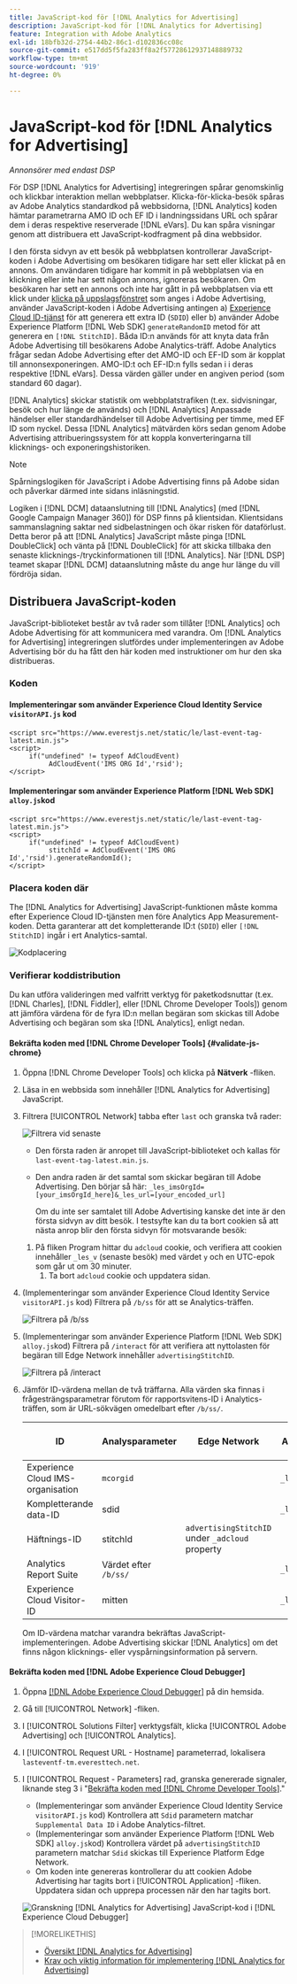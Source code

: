```yaml
---
title: JavaScript-kod för [!DNL Analytics for Advertising]
description: JavaScript-kod för [!DNL Analytics for Advertising]
feature: Integration with Adobe Analytics
exl-id: 18bfb32d-2754-44b2-86c1-d102836cc08c
source-git-commit: e517dd5f5fa283ff8a2f57728612937148889732
workflow-type: tm+mt
source-wordcount: '919'
ht-degree: 0%

---
```


# JavaScript-kod för [!DNL Analytics for Advertising]

*Annonsörer med endast DSP*

För DSP [!DNL Analytics for Advertising] integreringen spårar genomskinlig och klickbar interaktion mellan webbplatser. Klicka-för-klicka-besök spåras av Adobe Analytics standardkod på webbsidorna, [!DNL Analytics] koden hämtar parametrarna AMO ID och EF ID i landningssidans URL och spårar dem i deras respektive reserverade [!DNL eVars]. Du kan spåra visningar genom att distribuera ett JavaScript-kodfragment på dina webbsidor.

I den första sidvyn av ett besök på webbplatsen kontrollerar JavaScript-koden i Adobe Advertising om besökaren tidigare har sett eller klickat på en annons. Om användaren tidigare har kommit in på webbplatsen via en klickning eller inte har sett någon annons, ignoreras besökaren. Om besökaren har sett en annons och inte har gått in på webbplatsen via ett klick under [klicka på uppslagsfönstret](/help/integrations/analytics/prerequisites.md#lookback-a4adc) som anges i Adobe Advertising, använder JavaScript-koden i Adobe Advertising antingen a) [Experience Cloud ID-tjänst](https://experienceleague.adobe.com/docs/id-service/using/home.html) för att generera ett extra ID (`SDID`) eller b) använder Adobe Experience Platform [!DNL Web SDK] `generateRandomID` metod för att generera en `[!DNL StitchID]`. Båda ID:n används för att knyta data från Adobe Advertising till besökarens Adobe Analytics-träff. Adobe Analytics frågar sedan Adobe Advertising efter det AMO-ID och EF-ID som är kopplat till annonsexponeringen. AMO-ID:t och EF-ID:n fylls sedan i i deras respektive [!DNL eVars]. Dessa värden gäller under en angiven period (som standard 60 dagar).

[!DNL Analytics] skickar statistik om webbplatstrafiken (t.ex. sidvisningar, besök och hur länge de används) och [!DNL Analytics] Anpassade händelser eller standardhändelser till Adobe Advertising per timme, med EF ID som nyckel. Dessa [!DNL Analytics] mätvärden körs sedan genom Adobe Advertising attribueringssystem för att koppla konverteringarna till klicknings- och exponeringshistoriken.

>[!NOTE]
>
>Spårningslogiken för JavaScript i Adobe Advertising finns på Adobe sidan och påverkar därmed inte sidans inläsningstid.
>
>Logiken i [!DNL DCM] dataanslutning till [!DNL Analytics] (med [!DNL Google Campaign Manager 360]) för DSP finns på klientsidan. Klientsidans sammanslagning saktar ned sidbelastningen och ökar risken för dataförlust. Detta beror på att [!DNL Analytics] JavaScript måste pinga [!DNL DoubleClick] och vänta på [!DNL DoubleClick] för att skicka tillbaka den senaste klicknings-/tryckinformationen till [!DNL Analytics]. När [!DNL DSP] teamet skapar [!DNL DCM] dataanslutning måste du ange hur länge du vill fördröja sidan.

## Distribuera JavaScript-koden

JavaScript-biblioteket består av två rader som tillåter [!DNL Analytics] och Adobe Advertising för att kommunicera med varandra. Om [!DNL Analytics for Advertising] integreringen slutfördes under implementeringen av Adobe Advertising bör du ha fått den här koden med instruktioner om hur den ska distribueras.

### Koden

#### Implementeringar som använder Experience Cloud Identity Service `visitorAPI.js` kod

```
<script src="https://www.everestjs.net/static/le/last-event-tag-latest.min.js">
<script>
     if("undefined" != typeof AdCloudEvent) 
          AdCloudEvent('IMS ORG Id','rsid');
</script>
```

#### Implementeringar som använder Experience Platform [!DNL Web SDK] `alloy.js`kod

```
<script src="https://www.everestjs.net/static/le/last-event-tag-latest.min.js">
<script>
     if("undefined" != typeof AdCloudEvent) 
          stitchId = AdCloudEvent('IMS ORG Id','rsid').generateRandomId();
</script>
```

### Placera koden där

The [!DNL Analytics for Advertising] JavaScript-funktionen måste komma efter Experience Cloud ID-tjänsten men före Analytics App Measurement-koden. Detta garanterar att det kompletterande ID:t (`SDID`) eller `[!DNL StitchID]` ingår i ert Analytics-samtal.

![Kodplacering](/help/integrations/assets/a4adc-code-placement.png)

### Verifierar koddistribution

Du kan utföra valideringen med valfritt verktyg för paketkodsnuttar (t.ex. [!DNL Charles], [!DNL Fiddler], eller [!DNL Chrome Developer Tools]) genom att jämföra värdena för de fyra ID:n mellan begäran som skickas till Adobe Advertising och begäran som ska [!DNL Analytics], enligt nedan.

#### Bekräfta koden med [!DNL Chrome Developer Tools] {#validate-js-chrome}

1. Öppna [!DNL Chrome Developer Tools] och klicka på **Nätverk** -fliken.

1. Läsa in en webbsida som innehåller [!DNL Analytics for Advertising] JavaScript.

1. Filtrera [!UICONTROL Network] tabba efter `last` och granska två rader:

   ![Filtrera vid senaste](/help/integrations/assets/a4adc-code-validation-filter-last.png)

   * Den första raden är anropet till JavaScript-biblioteket och kallas för `last-event-tag-latest.min.js`.
   * Den andra raden är det samtal som skickar begäran till Adobe Advertising. Den börjar så här: `_les_imsOrgId=[your_imsOrgId_here]&_les_url=[your_encoded_url]`

     Om du inte ser samtalet till Adobe Advertising kanske det inte är den första sidvyn av ditt besök. I testsyfte kan du ta bort cookien så att nästa anrop blir den första sidvyn för motsvarande besök:

   1. På fliken Program hittar du `adcloud` cookie, och verifiera att cookien innehåller `_les_v` (senaste besök) med värdet `y` och en UTC-epok som går ut om 30 minuter.
      1. Ta bort `adcloud` cookie och uppdatera sidan.

1. (Implementeringar som använder Experience Cloud Identity Service `visitorAPI.js` kod) Filtrera på `/b/ss` för att se Analytics-träffen.

   ![Filtrera på `/b/ss`](/help/integrations/assets/a4adc-code-validation-filter-bss.png)

1. (Implementeringar som använder Experience Platform [!DNL Web SDK] `alloy.js`kod) Filtrera på `/interact` för att verifiera att nyttolasten för begäran till Edge Network innehåller `advertisingStitchID`.

   ![Filtrera på `/interact`](/help/integrations/assets/a4adc-code-validation-filter-interact.png)

1. Jämför ID-värdena mellan de två träffarna. Alla värden ska finnas i frågesträngsparametrar förutom för rapportsvitens-ID i Analytics-träffen, som är URL-sökvägen omedelbart efter `/b/ss/`.

   | ID | Analysparameter | Edge Network | Adobe Advertising-parameter |
   | --- | --- | --- | --- |
   | Experience Cloud IMS-organisation | `mcorgid` |  | `_les_imsOrgid` |
   | Kompletterande data-ID | sdid |  | `_les_sdid` |
   | Häftnings-ID | stitchId | `advertisingStitchID` under `_adcloud` property |  |
   | Analytics Report Suite | Värdet efter `/b/ss/` | | `_les_rsid` |
   | Experience Cloud Visitor-ID | mitten |  | `_les_mid` |

   Om ID-värdena matchar varandra bekräftas JavaScript-implementeringen. Adobe Advertising skickar [!DNL Analytics] om det finns någon klicknings- eller vyspårningsinformation på servern.

#### Bekräfta koden med [!DNL Adobe Experience Cloud Debugger]

1. Öppna [[!DNL Adobe Experience Cloud Debugger]](https://experienceleague.adobe.com/docs/debugger/using-v2/summary.html) på din hemsida.
1. Gå till [!UICONTROL Network] -fliken.
1. I [!UICONTROL Solutions Filter] verktygsfält, klicka [!UICONTROL Adobe Advertising] och [!UICONTROL Analytics].
1. I [!UICONTROL Request URL - Hostname] parameterrad, lokalisera `lasteventf-tm.everesttech.net`.
1. I [!UICONTROL Request - Parameters] rad, granska genererade signaler, liknande steg 3 i &quot;[Bekräfta koden med [!DNL Chrome Developer Tools]](#validate-js-chrome).&quot;
   * (Implementeringar som använder Experience Cloud Identity Service `visitorAPI.js` kod) Kontrollera att `Sdid` parametern matchar `Supplemental Data ID` i Adobe Analytics-filtret.
   * (Implementeringar som använder Experience Platform [!DNL Web SDK] `alloy.js`kod) Kontrollera värdet på `advertisingStitchID` parametern matchar `Sdid` skickas till Experience Platform Edge Network.
   * Om koden inte genereras kontrollerar du att cookien Adobe Advertising har tagits bort i [!UICONTROL Application] -fliken. Uppdatera sidan och upprepa processen när den har tagits bort.

   ![Granskning [!DNL Analytics for Advertising] JavaScript-kod i [!DNL Experience Cloud Debugger]](/help/integrations/assets/a4adc-js-audit-debugger.png)

>[!MORELIKETHIS]
>
>* [Översikt [!DNL Analytics for Advertising]](overview.md)
>* [Krav och viktig information för implementering [!DNL Analytics for Advertising]](prerequisites.md)
